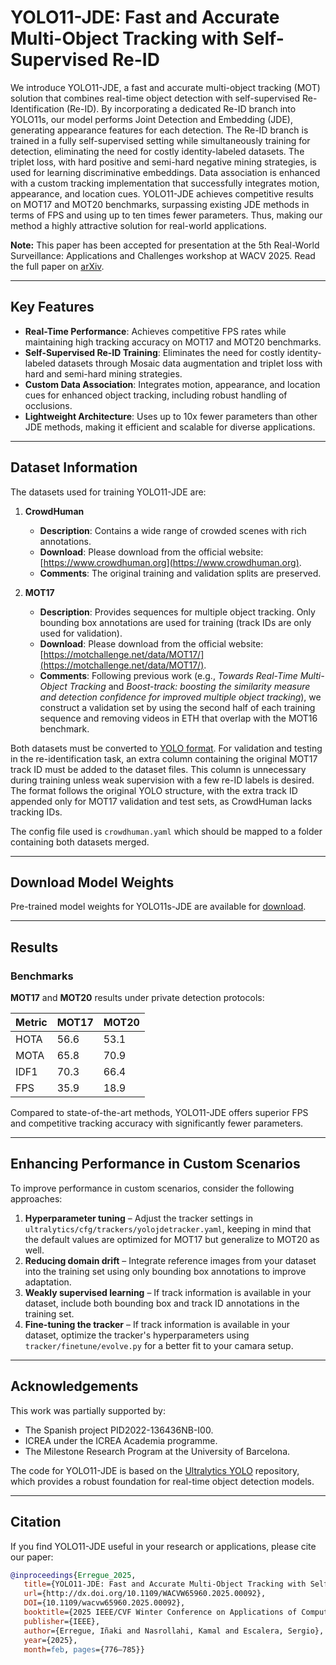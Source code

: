 # YOLO11-JDE: Fast and Accurate Multi-Object Tracking with Self-Supervised Re-ID

We introduce YOLO11-JDE, a fast and accurate multi-object tracking (MOT) solution that combines real-time object detection with self-supervised Re-Identification (Re-ID). By incorporating a dedicated Re-ID branch into YOLO11s, our model performs Joint Detection and Embedding (JDE), generating appearance features for each detection. The Re-ID branch is trained in a fully self-supervised setting while simultaneously training for detection, eliminating the need for costly identity-labeled datasets. The triplet loss, with hard positive and semi-hard negative mining strategies, is used for learning discriminative embeddings. Data association is enhanced with a custom tracking implementation that successfully integrates motion, appearance, and location cues. YOLO11-JDE achieves competitive results on MOT17 and MOT20 benchmarks, surpassing existing JDE methods in terms of FPS and using up to ten times fewer parameters. Thus, making our method a highly attractive solution for real-world applications.

**Note:** This paper has been accepted for presentation at the 5th Real-World Surveillance: Applications and Challenges workshop at WACV 2025. Read the full paper on [arXiv](https://arxiv.org/abs/2501.13710v1).

---

## Key Features

- **Real-Time Performance**: Achieves competitive FPS rates while maintaining high tracking accuracy on MOT17 and MOT20 benchmarks.
- **Self-Supervised Re-ID Training**: Eliminates the need for costly identity-labeled datasets through Mosaic data augmentation and triplet loss with hard and semi-hard mining strategies.
- **Custom Data Association**: Integrates motion, appearance, and location cues for enhanced object tracking, including robust handling of occlusions.
- **Lightweight Architecture**: Uses up to 10x fewer parameters than other JDE methods, making it efficient and scalable for diverse applications.

---

## Dataset Information

The datasets used for training YOLO11-JDE are:

1. **CrowdHuman**  
   - **Description**: Contains a wide range of crowded scenes with rich annotations.
   - **Download**: Please download from the official website: [https://www.crowdhuman.org](https://www.crowdhuman.org).
   - **Comments**: The original training and validation splits are preserved.

2. **MOT17**  
   - **Description**: Provides sequences for multiple object tracking. Only bounding box annotations are used for training (track IDs are only used for validation).  
   - **Download**: Please download from the official website: [https://motchallenge.net/data/MOT17/](https://motchallenge.net/data/MOT17/).
   - **Comments**: Following previous work (e.g., *Towards Real-Time Multi-Object Tracking* and *Boost-track: boosting the similarity measure and detection confidence for improved multiple object tracking*), we construct a validation set by using the second half of each training sequence and removing videos in ETH that overlap with the MOT16 benchmark.
  
Both datasets must be converted to [YOLO format](https://docs.ultralytics.com/datasets/detect/). For validation and testing in the re-identification task, an extra column containing the original MOT17 track ID must be added to the dataset files. This column is unnecessary during training unless weak supervision with a few re-ID labels is desired. The format follows the original YOLO structure, with the extra track ID appended only for MOT17 validation and test sets, as CrowdHuman lacks tracking IDs.

The config file used is `crowdhuman.yaml` which should be mapped to a folder containing both datasets merged.

---

## Download Model Weights

Pre-trained model weights for YOLO11s-JDE are available for [download](https://drive.google.com/drive/folders/16btXRPikwXOsaItn06p4A8cBhTiIJdoZ?usp=share_link).

---

## Results

### Benchmarks
**MOT17** and **MOT20** results under private detection protocols:

| Metric   | MOT17 | MOT20 |
|----------|-------|-------|
| HOTA     | 56.6  | 53.1  |
| MOTA     | 65.8  | 70.9  |
| IDF1     | 70.3  | 66.4  |
| FPS      | 35.9  | 18.9  |

Compared to state-of-the-art methods, YOLO11-JDE offers superior FPS and competitive tracking accuracy with significantly fewer parameters.

---

## Enhancing Performance in Custom Scenarios

To improve performance in custom scenarios, consider the following approaches:

1. **Hyperparameter tuning** – Adjust the tracker settings in `ultralytics/cfg/trackers/yolojdetracker.yaml`, keeping in mind that the default values are optimized for MOT17 but generalize to MOT20 as well.  
2. **Reducing domain drift** – Integrate reference images from your dataset into the training set using only bounding box annotations to improve adaptation.  
3. **Weakly supervised learning** – If track information is available in your dataset, include both bounding box and track ID annotations in the training set.  
4. **Fine-tuning the tracker** – If track information is available in your dataset, optimize the tracker's hyperparameters using `tracker/finetune/evolve.py` for a better fit to your camara setup.

---

## Acknowledgements

This work was partially supported by:
- The Spanish project PID2022-136436NB-I00.
- ICREA under the ICREA Academia programme.
- The Milestone Research Program at the University of Barcelona.

The code for YOLO11-JDE is based on the [Ultralytics YOLO](https://github.com/ultralytics/ultralytics) repository, which provides a robust foundation for real-time object detection models.


---

## Citation

If you find YOLO11-JDE useful in your research or applications, please cite our paper:

```bibtex
@inproceedings{Erregue_2025,
   title={YOLO11-JDE: Fast and Accurate Multi-Object Tracking with Self-Supervised Re-ID},
   url={http://dx.doi.org/10.1109/WACVW65960.2025.00092},
   DOI={10.1109/wacvw65960.2025.00092},
   booktitle={2025 IEEE/CVF Winter Conference on Applications of Computer Vision Workshops (WACVW)},
   publisher={IEEE},
   author={Erregue, Iñaki and Nasrollahi, Kamal and Escalera, Sergio},
   year={2025},
   month=feb, pages={776–785}}
```

